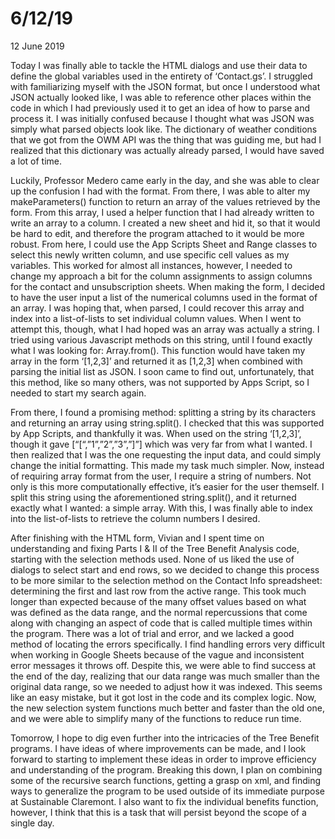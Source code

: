 6/12/19
================

<p class="meta">12 June 2019</p>

Today I was finally able to tackle the HTML dialogs and use their data to define the global variables used in the entirety of ‘Contact.gs’. I struggled with familiarizing myself with the JSON format, but once I understood what JSON actually looked like,  I was able to reference other places within the code in which I had previously used it to get an idea of how to parse and process it. I was initially confused because I thought what was JSON was simply what parsed objects look like. The dictionary of weather conditions that we got from the OWM API was the thing that was guiding me, but had I realized that this dictionary was actually already parsed, I would have saved a lot of time. 

Luckily, Professor Medero came early in the day, and she was able to clear up the confusion I had with the format. From there, I was able to alter my makeParameters() function to return an array of the values retrieved by the form. From this array, I used a helper function that I had already written to write an array to a column. I created a new sheet and hid it, so that it would be hard to edit, and therefore the program attached to it would be more robust. From here, I could use the App Scripts Sheet and Range classes to select this newly written column, and use specific cell values as my variables. This worked for almost all instances, however, I needed to change my approach a bit for the column assignments to assign columns for the contact and unsubscription sheets. When making the form, I decided to have the user input a list of the numerical columns used in the format of an array. I was hoping that, when parsed, I could recover this array and index into a list-of-lists to set individual column values. When I went to attempt this, though, what I had hoped was an array was actually a string. I tried using various Javascript methods on this string, until I found exactly what I was looking for: Array.from(). This function would have taken my array in the form ‘[1,2,3]’ and returned it as [1,2,3] when combined with parsing the initial list as JSON. I soon came to find out, unfortunately, that this method, like so many others, was not supported by Apps Script, so I needed to start my search again.

From there, I found a promising method: splitting a string by its characters and returning an array using string.split(). I checked that this was supported by App Scripts, and thankfully it was. When used on the string ‘[1,2,3]’, though it gave [“[“,”1”,”2”,”3”,”]”] which was very far from what I wanted. I then realized that I was the one requesting the input data, and could simply change the initial formatting. This made my task much simpler. Now, instead of requiring array format from the user, I require a string of numbers. Not only is this more computationally effective, it’s easier for the user themself. I split this string using the aforementioned string.split(), and it returned exactly what I wanted: a simple array. With this, I was finally able to index into the list-of-lists to retrieve the column numbers I desired. 

After finishing with the HTML form, Vivian and I spent time on understanding and fixing Parts I & II of the Tree Benefit Analysis code, starting with the selection methods used. None of us liked the use of dialogs to select start and end rows, so we decided to change this process to be more similar to the selection method on the Contact Info spreadsheet: determining the first and last row from the active range. This took much longer than expected because of the many offset values based on what was defined as the data range, and the normal repercussions that come along with changing an aspect of code that is called multiple times within the program. There was a lot of trial and error, and we lacked a good method of locating the errors specifically. I find handling errors very difficult when working in Google Sheets because of the vague and inconsistent error messages it throws off. Despite this, we were able to find success at the end of the day, realizing that our data range was much smaller than the original data range, so we needed to adjust how it was indexed. This seems like an easy mistake, but it got lost in the code and its complex logic. Now, the new selection system functions much better and faster than the old one, and we were able to simplify many of the functions to reduce run time. 

Tomorrow, I hope to dig even further into the intricacies of the Tree Benefit programs. I have ideas of where improvements can be made, and I look forward to starting to implement these ideas in order to improve efficiency and understanding of the program. Breaking this down, I plan on combining some of the recursive search functions, getting a grasp on xml, and finding ways to generalize the program to be used outside of its immediate purpose at Sustainable Claremont.  I also want to fix the individual benefits function, however, I think that this is a task that will persist beyond the scope of a single day.
